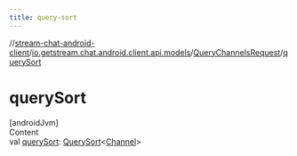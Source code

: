 ```yaml
---
title: query-sort
---
```

//[stream-chat-android-client](../../../index.md)/[io.getstream.chat.android.client.api.models](../index.md)/[QueryChannelsRequest](index.md)/[querySort](querySort.md)



# querySort  
[androidJvm]  
Content  
val [querySort](querySort.md): [QuerySort](../QuerySort/index.md)&lt;[Channel](../../io.getstream.chat.android.client.models/Channel/index.md)&gt;  




